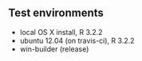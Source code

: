 ## Test environments
* local OS X install, R 3.2.2
* ubuntu 12.04 (on travis-ci), R 3.2.2
* win-builder (release)

